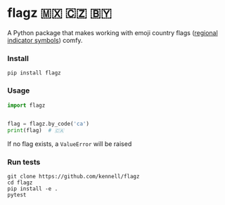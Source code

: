 # flagz 🇲🇽 🇨🇿 🇧🇾

A Python package that makes working with emoji country flags ([regional indicator symbols](https://en.wikipedia.org/wiki/Regional_Indicator_Symbol)) comfy.

### Install

```
pip install flagz
```

### Usage

```python
import flagz


flag = flagz.by_code('ca')
print(flag)  # 🇨🇦
```

If no flag exists, a `ValueError` will be raised

### Run tests

```
git clone https://github.com/kennell/flagz
cd flagz
pip install -e .
pytest
```
